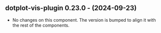  ## dotplot-vis-plugin 0.23.0 - (2024-09-23)
  
  * No changes on this component. The version is bumped to align it
    with the rest of the components.
